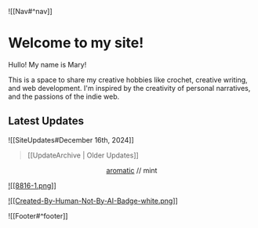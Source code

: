 ![[Nav#^nav]]

# Welcome to my site!

Hullo! My name is Mary!

This is a space to share my creative hobbies like crochet, creative writing, and web development. I'm inspired by the creativity of personal narratives, and the passions of the indie web.

## Latest Updates
![[SiteUpdates#December 16th, 2024]]
> [[UpdateArchive | Older Updates]]

<!--Aromatic webclique-->
<p align="center"><a href="http://aromatic.wings.nu/">aromatic</a> // mint</p>

<!--Responsive Website button-->
<a href="https://kalechips.net/responsive/index">![[8816-1.png]]</a>

<!--Not by AI button-->
<a href="https://notbyai.fyi">![[Created-By-Human-Not-By-AI-Badge-white.png]]</a>

![[Footer#^footer]]